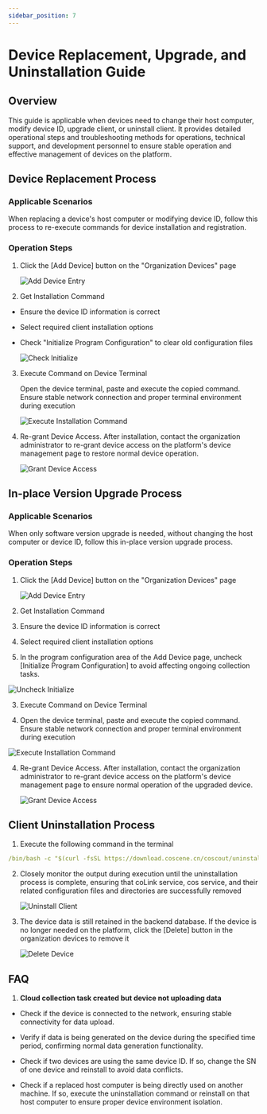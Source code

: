 ```yaml
---
sidebar_position: 7
---
```


# Device Replacement, Upgrade, and Uninstallation Guide

## Overview

This guide is applicable when devices need to change their host computer, modify device ID, upgrade client, or uninstall client. It provides detailed operational steps and troubleshooting methods for operations, technical support, and development personnel to ensure stable operation and effective management of devices on the platform.

## Device Replacement Process

### Applicable Scenarios

When replacing a device's host computer or modifying device ID, follow this process to re-execute commands for device installation and registration.

### Operation Steps

1. Click the [Add Device] button on the "Organization Devices" page

   ![Add Device Entry](./img/4-3-add-device-button.png)

2. Get Installation Command

- Ensure the device ID information is correct

- Select required client installation options

- Check "Initialize Program Configuration" to clear old configuration files

  ![Check Initialize](./img/4-3-add-device-initialize-true.png)

3. Execute Command on Device Terminal

   Open the device terminal, paste and execute the copied command. Ensure stable network connection and proper terminal environment during execution

   ![Execute Installation Command](./img/4-3-install-successfully.png)

4. Re-grant Device Access. After installation, contact the organization administrator to re-grant device access on the platform's device management page to restore normal device operation.

   ![Grant Device Access](./img/4-3-access-device-2.png)

## In-place Version Upgrade Process

### Applicable Scenarios

When only software version upgrade is needed, without changing the host computer or device ID, follow this in-place version upgrade process.

### Operation Steps

1. Click the [Add Device] button on the "Organization Devices" page

   ![Add Device Entry](./img/4-3-add-device-button.png)

2. Get Installation Command

3. Ensure the device ID information is correct

4. Select required client installation options

5. In the program configuration area of the Add Device page, uncheck [Initialize Program Configuration] to avoid affecting ongoing collection tasks.

![Uncheck Initialize](./img/4-3-add-device-initialize-false.png)

3. Execute Command on Device Terminal

1. Open the device terminal, paste and execute the copied command. Ensure stable network connection and proper terminal environment during execution

![Execute Installation Command](./img/4-3-install-successfully.png)

4. Re-grant Device Access. After installation, contact the organization administrator to re-grant device access on the platform's device management page to ensure normal operation of the upgraded device.

   ![Grant Device Access](./img/4-3-access-device-2.png)

## Client Uninstallation Process

1. Execute the following command in the terminal

```yaml
/bin/bash -c "$(curl -fsSL https://download.coscene.cn/coscout/uninstall.sh)"
```

2. Closely monitor the output during execution until the uninstallation process is complete, ensuring that coLink service, cos service, and their related configuration files and directories are successfully removed

   ![Uninstall Client](./img/4-3-unload-1.png)

3. The device data is still retained in the backend database. If the device is no longer needed on the platform, click the [Delete] button in the organization devices to remove it

   ![Delete Device](./img/4-3-device-delete.png)

## FAQ

1. **Cloud collection task created but device not uploading data**

- Check if the device is connected to the network, ensuring stable connectivity for data upload.

- Verify if data is being generated on the device during the specified time period, confirming normal data generation functionality.

- Check if two devices are using the same device ID. If so, change the SN of one device and reinstall to avoid data conflicts.

- Check if a replaced host computer is being directly used on another machine. If so, execute the uninstallation command or reinstall on that host computer to ensure proper device environment isolation.
